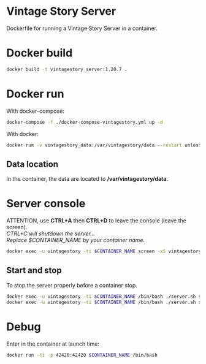 Vintage Story Server
====================

Dockerfile for running a Vintage Story Server in a container.

# Docker build
``` bash
docker build -t vintagestory_server:1.20.7 .
```

# Docker run
With docker-compose:
``` bash
docker-compose -f ./docker-compose-vintagestory.yml up -d
```
With docker:
``` bash
docker run -v vintagestory_data:/var/vintagestory/data --restart unless-stopped -d -p 42420:42420 snook9/vintagestory_server:1.20.7
```

## Data location
In the container, the data are located to **/var/vintagestory/data**.

# Server console
ATTENTION, use **CTRL+A** then **CTRL+D** to leave the console (leave the screen).<br/>
*CTRL+C will shutdown the server...*<br/>
*Replace $CONTAINER_NAME by your container name.*
``` bash
docker exec -u vintagestory -ti $CONTAINER_NAME screen -xS vintagestory_server
```
## Start and stop
To stop the server properly before a container stop.
``` bash
docker exec -u vintagestory -ti $CONTAINER_NAME /bin/bash ./server.sh stop
docker exec -u vintagestory -ti $CONTAINER_NAME /bin/bash ./server.sh start
```

# Debug
Enter in the container at launch time:
``` bash
docker run -ti -p 42420:42420 $CONTAINER_NAME /bin/bash
```
